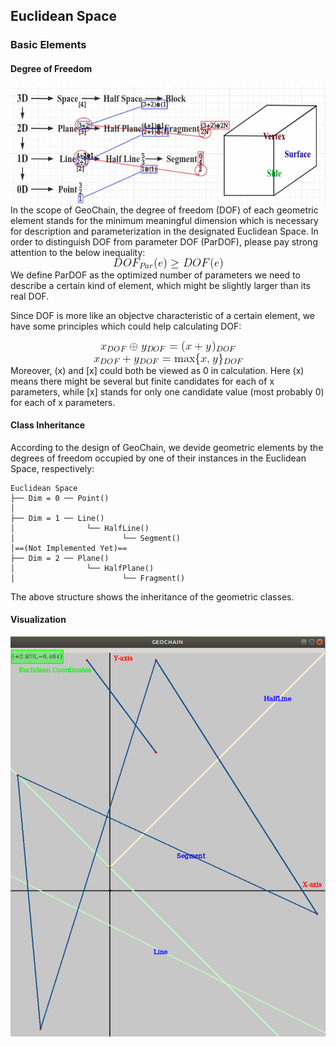 ## Euclidean Space
### Basic Elements
#### Degree of Freedom
<div align=center>
<img src="https://github.com/ChenZhouUC/GeoChain/blob/master/assets/Elements.png" alt="elements" width="600" height="190" align="center"/>
</div>
In the scope of GeoChain, the degree of freedom (DOF) of each geometric element stands for the minimum meaningful dimension which is necessary for description and parameterization in the designated Euclidean Space. In order to distinguish DOF from parameter DOF (ParDOF), please pay strong attention to the below inequality:
<div align=center>
<img src="https://github.com/ChenZhouUC/GeoChain/blob/master/assets/DOF.gif" alt="DOF" align="center"/>
</div>
We define ParDOF as the optimized number of parameters we need to describe a certain kind of element, which might be slightly larger than its real DOF.

Since DOF is more like an objectve characteristic of a certain element, we have some principles which could help calculating DOF:
<div align=center>
<img src="https://github.com/ChenZhouUC/GeoChain/blob/master/assets/oplus.gif" alt="oplus" align="center"/>
</div>
<div align=center>
<img src="https://github.com/ChenZhouUC/GeoChain/blob/master/assets/plus.gif" alt="plus" align="center"/>
</div>
Moreover, (x) and [x] could both be viewed as 0 in calculation. Here (x) means there might be several but finite candidates for each of x parameters, while [x] stands for only one candidate value (most probably 0) for each of x parameters.

#### Class Inheritance

According to the design of GeoChain, we devide geometric elements by the degrees of freedom occupied by one of their instances in the Euclidean Space, respectively:

```
Euclidean Space
├── Dim = 0 ── Point()
│
├── Dim = 1 ── Line()
│                └── HalfLine()
│                        └── Segment()
│==(Not Implemented Yet)==
├── Dim = 2 ── Plane()
│                └── HalfPlane()
│                        └── Fragment()
```

The above structure shows the inheritance of the geometric classes.

#### Visualization

<div align=center>
<img src="https://github.com/ChenZhouUC/GeoChain/blob/master/assets/ele1D2V.png" alt="ele1D2V" align="center"/>
</div>